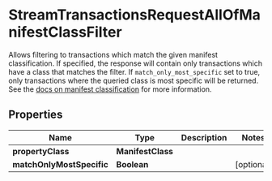 

# StreamTransactionsRequestAllOfManifestClassFilter

Allows filtering to transactions which match the given manifest classification. If specified, the response will contain only transactions which have a class that matches the filter. If `match_only_most_specific` set to true, only transactions where the queried class is most specific will be returned. See the [docs on manifest classification](https://docs.radixdlt.com/docs/conforming-transaction-manifest-types) for more information.

## Properties

| Name | Type | Description | Notes |
|------------ | ------------- | ------------- | -------------|
|**propertyClass** | **ManifestClass** |  |  |
|**matchOnlyMostSpecific** | **Boolean** |  |  [optional] |



